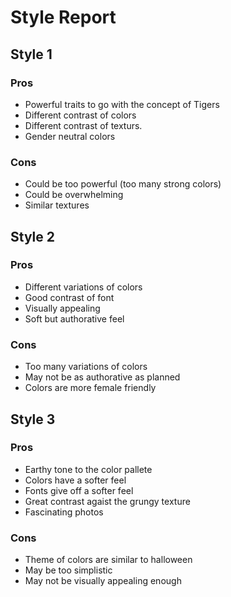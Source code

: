 # Style Report

## Style 1
### Pros
- Powerful traits to go with the concept of Tigers
- Different contrast of colors
- Different contrast of texturs.
- Gender neutral colors

### Cons
- Could be too powerful (too many strong colors)
- Could be overwhelming
- Similar textures

## Style 2
### Pros
- Different variations of colors
- Good contrast of font
- Visually appealing
- Soft but authorative feel

### Cons
- Too many variations of colors
- May not be as authorative as planned
- Colors are more female friendly

## Style 3
### Pros
- Earthy tone to the color pallete
- Colors have a softer feel
- Fonts give off a softer feel
- Great contrast agaist the grungy texture
- Fascinating photos

### Cons
- Theme of colors are similar to halloween
- May be too simplistic
- May not be visually appealing enough